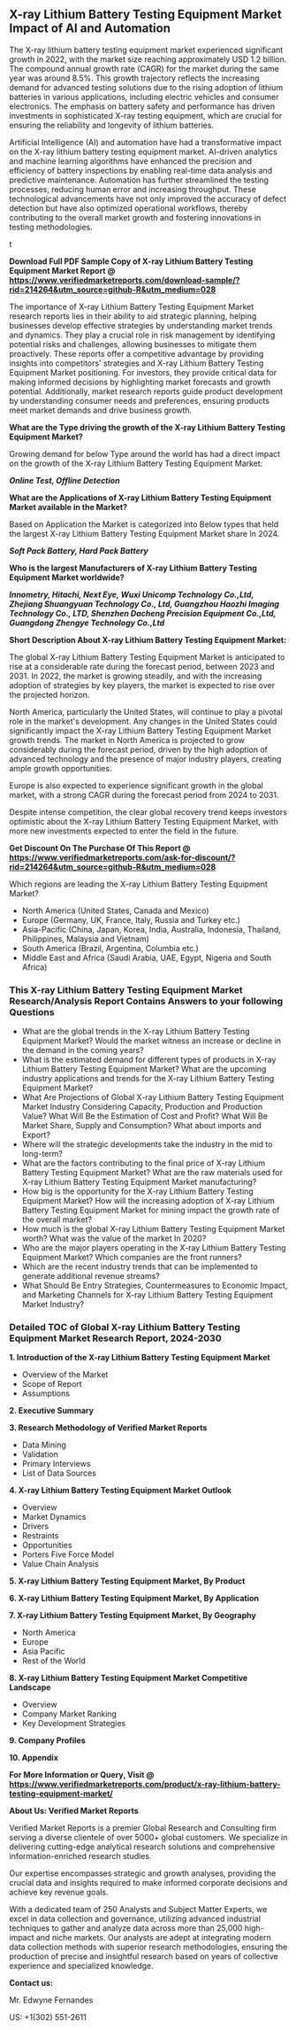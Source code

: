 <h2>X-ray Lithium Battery Testing Equipment Market Impact of AI and Automation</h2><p>The X-ray lithium battery testing equipment market experienced significant growth in 2022, with the market size reaching approximately USD 1.2 billion. The compound annual growth rate (CAGR) for the market during the same year was around 8.5%. This growth trajectory reflects the increasing demand for advanced testing solutions due to the rising adoption of lithium batteries in various applications, including electric vehicles and consumer electronics. The emphasis on battery safety and performance has driven investments in sophisticated X-ray testing equipment, which are crucial for ensuring the reliability and longevity of lithium batteries.</p><p>Artificial Intelligence (AI) and automation have had a transformative impact on the X-ray lithium battery testing equipment market. AI-driven analytics and machine learning algorithms have enhanced the precision and efficiency of battery inspections by enabling real-time data analysis and predictive maintenance. Automation has further streamlined the testing processes, reducing human error and increasing throughput. These technological advancements have not only improved the accuracy of defect detection but have also optimized operational workflows, thereby contributing to the overall market growth and fostering innovations in testing methodologies.</p>t</p><p id="" class=""><strong>Download Full PDF Sample Copy of X-ray Lithium Battery Testing Equipment Market Report @ <a href="https://www.verifiedmarketreports.com/download-sample/?rid=214264&utm_source=github-R&utm_medium=028" target="_blank">https://www.verifiedmarketreports.com/download-sample/?rid=214264&utm_source=github-R&utm_medium=028</a></strong></p><p>The importance of&nbsp;X-ray Lithium Battery Testing Equipment Market research reports lies in their ability to aid strategic planning, helping businesses develop effective strategies by understanding market trends and dynamics. They play a crucial role in risk management by identifying potential risks and challenges, allowing businesses to mitigate them proactively. These reports offer a competitive advantage by providing insights into competitors' strategies and X-ray Lithium Battery Testing Equipment Market positioning. For investors, they provide critical data for making informed decisions by highlighting market forecasts and growth potential. Additionally, market research reports guide product development by understanding consumer needs and preferences, ensuring products meet market demands and drive business growth.</p><p><strong>What are the&nbsp;Type driving the growth of the X-ray Lithium Battery Testing Equipment Market?</strong></p><p id="" class="">Growing demand for below Type around the world has had a direct impact on the growth of the X-ray Lithium Battery Testing Equipment Market:</p><em><strong>Online Test, Offline Detection</strong></em></p><strong>What are the&nbsp;Applications&nbsp;of X-ray Lithium Battery Testing Equipment Market available in the Market?</strong></p><p id="" class="">Based on Application the Market is categorized into Below types that held the largest X-ray Lithium Battery Testing Equipment Market share In 2024.</p><em><strong>Soft Pack Battery, Hard Pack Battery</strong></em></p><strong>Who is the largest Manufacturers of X-ray Lithium Battery Testing Equipment Market worldwide?</strong></p><p><em><strong>Innometry, Hitachi, Next Eye, Wuxi Unicomp Technology Co.,Ltd, Zhejiang Shuangyuan Technology Co., Ltd, Guangzhou Haozhi Imaging Technology Co., LTD, Shenzhen Dacheng Precision Equipment Co.,Ltd, Guangdong Zhengye Technology Co.,Ltd</strong></em></p><p id="" class=""><strong>Short Description About X-ray Lithium Battery Testing Equipment Market:</strong></p><p>The global X-ray Lithium Battery Testing Equipment Market is anticipated to rise at a considerable rate during the forecast period, between 2023 and 2031. In 2022, the market is growing steadily, and with the increasing adoption of strategies by key players, the market is expected to rise over the projected horizon.</p><p>North America, particularly the United States, will continue to play a pivotal role in the market's development. Any changes in the United States could significantly impact the X-ray Lithium Battery Testing Equipment Market growth trends. The market in North America is projected to grow considerably during the forecast period, driven by the high adoption of advanced technology and the presence of major industry players, creating ample growth opportunities.</p><p>Europe is also expected to experience significant growth in the global market, with a strong CAGR during the forecast period from 2024 to 2031.</p><p>Despite intense competition, the clear global recovery trend keeps investors optimistic about the X-ray Lithium Battery Testing Equipment Market, with more new investments expected to enter the field in the future.</p><p id="" class=""><strong>Get Discount On The Purchase Of This Report @ <a href="https://www.verifiedmarketreports.com/ask-for-discount/?rid=214264&utm_source=github-R&utm_medium=028" target="_blank">https://www.verifiedmarketreports.com/ask-for-discount/?rid=214264&utm_source=github-R&utm_medium=028</a></strong></p>Which regions are leading the X-ray Lithium Battery Testing Equipment Market?</p><ul><li>North America (United States, Canada and Mexico)</li><li>Europe (Germany, UK, France, Italy, Russia and Turkey etc.)</li><li>Asia-Pacific (China, Japan, Korea, India, Australia, Indonesia, Thailand, Philippines, Malaysia and Vietnam)</li><li>South America (Brazil, Argentina, Columbia etc.)</li><li>Middle East and Africa (Saudi Arabia, UAE, Egypt, Nigeria and South Africa)</li></ul><h3 id="" class="">This X-ray Lithium Battery Testing Equipment Market Research/Analysis Report Contains Answers to your following Questions</h3><ul><li>What are the global trends in the X-ray Lithium Battery Testing Equipment Market? Would the market witness an increase or decline in the demand in the coming years?</li><li>What is the estimated demand for different types of products in X-ray Lithium Battery Testing Equipment Market? What are the upcoming industry applications and trends for the X-ray Lithium Battery Testing Equipment Market?</li><li>What Are Projections of Global X-ray Lithium Battery Testing Equipment Market Industry Considering Capacity, Production and Production Value? What Will Be the Estimation of Cost and Profit? What Will Be Market Share, Supply and Consumption? What about imports and Export?</li><li>Where will the strategic developments take the industry in the mid to long-term?</li><li>What are the factors contributing to the final price of X-ray Lithium Battery Testing Equipment Market? What are the raw materials used for X-ray Lithium Battery Testing Equipment Market manufacturing?</li><li>How big is the opportunity for the X-ray Lithium Battery Testing Equipment Market? How will the increasing adoption of X-ray Lithium Battery Testing Equipment Market for mining impact the growth rate of the overall market?</li><li>How much is the global X-ray Lithium Battery Testing Equipment Market worth? What was the value of the market In 2020?</li><li>Who are the major players operating in the X-ray Lithium Battery Testing Equipment Market? Which companies are the front runners?</li><li>Which are the recent industry trends that can be implemented to generate additional revenue streams?</li><li>What Should Be Entry Strategies, Countermeasures to Economic Impact, and Marketing Channels for X-ray Lithium Battery Testing Equipment Market Industry?</li></ul><h3 id="" class="">Detailed TOC of Global X-ray Lithium Battery Testing Equipment Market Research Report, 2024-2030</h3><p id="" class=""><strong>1. Introduction of the X-ray Lithium Battery Testing Equipment Market</strong></p><ul><li>Overview of the Market</li><li>Scope of Report</li><li>Assumptions</li></ul><p id="" class=""><strong>2. Executive Summary</strong></p><p id="" class=""><strong>3. Research Methodology of Verified Market Reports</strong></p><ul><li>Data Mining</li><li>Validation</li><li>Primary Interviews</li><li>List of Data Sources</li></ul><p id="" class=""><strong>4. X-ray Lithium Battery Testing Equipment Market Outlook</strong></p><ul><li>Overview</li><li>Market Dynamics</li><li>Drivers</li><li>Restraints</li><li>Opportunities</li><li>Porters Five Force Model</li><li>Value Chain Analysis</li></ul><p id="" class=""><strong>5. X-ray Lithium Battery Testing Equipment Market, By Product</strong></p><p id="" class=""><strong>6. X-ray Lithium Battery Testing Equipment Market, By Application</strong></p><p id="" class=""><strong>7. X-ray Lithium Battery Testing Equipment Market, By Geography</strong></p><ul><li>North America</li><li>Europe</li><li>Asia Pacific</li><li>Rest of the World</li></ul><p id="" class=""><strong>8. X-ray Lithium Battery Testing Equipment Market Competitive Landscape</strong></p><ul><li>Overview</li><li>Company Market Ranking</li><li>Key Development Strategies</li></ul><p id="" class=""><strong>9. Company Profiles</strong></p><p id="" class=""><strong>10. Appendix</strong></p><p id="" class=""><strong>For More Information or Query, Visit @ <a href="https://www.verifiedmarketreports.com/product/x-ray-lithium-battery-testing-equipment-market/" target="_blank">https://www.verifiedmarketreports.com/product/x-ray-lithium-battery-testing-equipment-market/</a></strong></p><p id="" class=""><strong>About Us: Verified Market Reports</strong></p><p id="" class="">Verified Market Reports is a premier Global Research and Consulting firm serving a diverse clientele of over 5000+ global customers. We specialize in delivering cutting-edge analytical research solutions and comprehensive information-enriched research studies.</p><p id="" class="">Our expertise encompasses strategic and growth analyses, providing the crucial data and insights required to make informed corporate decisions and achieve key revenue goals.</p><p id="" class="">With a dedicated team of 250 Analysts and Subject Matter Experts, we excel in data collection and governance, utilizing advanced industrial techniques to gather and analyze data across more than 25,000 high-impact and niche markets. Our analysts are adept at integrating modern data collection methods with superior research methodologies, ensuring the production of precise and insightful research based on years of collective experience and specialized knowledge.</p><p id="" class=""><strong>Contact us:</strong></p><p id="" class="">Mr. Edwyne Fernandes</p><p id="" class="">US: +1(302) 551-2611</p>